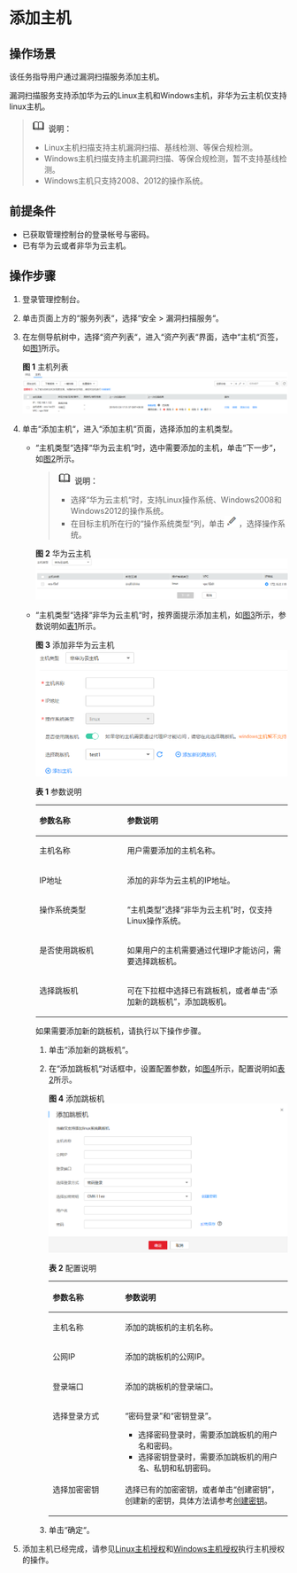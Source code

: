 # 添加主机<a name="vss_01_0070"></a>

## 操作场景<a name="section17718101520145"></a>

该任务指导用户通过漏洞扫描服务添加主机。

漏洞扫描服务支持添加华为云的Linux主机和Windows主机，非华为云主机仅支持linux主机。

>![](public_sys-resources/icon-note.gif) **说明：**   
>-   Linux主机扫描支持主机漏洞扫描、基线检测、等保合规检测。  
>-   Windows主机扫描支持主机漏洞扫描、等保合规检测，暂不支持基线检测。  
>-   Windows主机只支持2008、2012的操作系统。  

## 前提条件<a name="section118011543121417"></a>

-   已获取管理控制台的登录帐号与密码。
-   已有华为云或者非华为云主机。

## 操作步骤<a name="section4592058122412"></a>

1.  登录管理控制台。
2.  单击页面上方的“服务列表“，选择“安全  \>  漏洞扫描服务“。
3.  在左侧导航树中，选择“资产列表“，进入“资产列表“界面，选中“主机“页签，如[图1](#fig14176121734116)所示。

    **图 1**  主机列表<a name="fig14176121734116"></a>  
    ![](figures/主机列表.png "主机列表")

4.  单击“添加主机“，进入“添加主机“页面，选择添加的主机类型。
    -   “主机类型“选择“华为云主机“时，选中需要添加的主机，单击“下一步“，如[图2](#fig12762205414131)所示。

        >![](public_sys-resources/icon-note.gif) **说明：**   
        >-   选择“华为云主机“时，支持Linux操作系统、Windows2008和Windows2012的操作系统。  
        >-   在目标主机所在行的“操作系统类型“列，单击![](figures/编辑小图标.png)，选择操作系统。  

        **图 2**  华为云主机<a name="fig12762205414131"></a>  
        ![](figures/华为云主机.png "华为云主机")

    -   “主机类型“选择“非华为云主机“时，按界面提示添加主机，如[图3](#fig1130296103015)所示，参数说明如[表1](#table17138193812311)所示。

        **图 3**  添加非华为云主机<a name="fig1130296103015"></a>  
        ![](figures/添加非华为云主机.png "添加非华为云主机")

        **表 1**  参数说明

        <a name="table17138193812311"></a>
        <table><thead align="left"><tr id="row11138163823113"><th class="cellrowborder" valign="top" width="34.77%" id="mcps1.2.3.1.1"><p id="p12138113833120"><a name="p12138113833120"></a><a name="p12138113833120"></a>参数名称</p>
        </th>
        <th class="cellrowborder" valign="top" width="65.23%" id="mcps1.2.3.1.2"><p id="p1213823811318"><a name="p1213823811318"></a><a name="p1213823811318"></a>参数说明</p>
        </th>
        </tr>
        </thead>
        <tbody><tr id="row91382382313"><td class="cellrowborder" valign="top" width="34.77%" headers="mcps1.2.3.1.1 "><p id="p2138163863115"><a name="p2138163863115"></a><a name="p2138163863115"></a>主机名称</p>
        </td>
        <td class="cellrowborder" valign="top" width="65.23%" headers="mcps1.2.3.1.2 "><p id="p1913873873112"><a name="p1913873873112"></a><a name="p1913873873112"></a>用户需要添加的主机名称。</p>
        </td>
        </tr>
        <tr id="row3138143893120"><td class="cellrowborder" valign="top" width="34.77%" headers="mcps1.2.3.1.1 "><p id="p6138113833114"><a name="p6138113833114"></a><a name="p6138113833114"></a>IP地址</p>
        </td>
        <td class="cellrowborder" valign="top" width="65.23%" headers="mcps1.2.3.1.2 "><p id="p41381388319"><a name="p41381388319"></a><a name="p41381388319"></a>添加的非华为云主机的IP地址。</p>
        </td>
        </tr>
        <tr id="row14282121165012"><td class="cellrowborder" valign="top" width="34.77%" headers="mcps1.2.3.1.1 "><p id="p3284181195012"><a name="p3284181195012"></a><a name="p3284181195012"></a>操作系统类型</p>
        </td>
        <td class="cellrowborder" valign="top" width="65.23%" headers="mcps1.2.3.1.2 "><p id="p12284121125014"><a name="p12284121125014"></a><a name="p12284121125014"></a><span class="parmname" id="parmname653715254509"><a name="parmname653715254509"></a><a name="parmname653715254509"></a>“主机类型”</span>选择<span class="parmvalue" id="parmvalue16537162565016"><a name="parmvalue16537162565016"></a><a name="parmvalue16537162565016"></a>“非华为云主机”</span>时，仅支持Linux操作系统。</p>
        </td>
        </tr>
        <tr id="row1138103833119"><td class="cellrowborder" valign="top" width="34.77%" headers="mcps1.2.3.1.1 "><p id="p1013863819314"><a name="p1013863819314"></a><a name="p1013863819314"></a>是否使用跳板机</p>
        </td>
        <td class="cellrowborder" valign="top" width="65.23%" headers="mcps1.2.3.1.2 "><p id="p51381338173119"><a name="p51381338173119"></a><a name="p51381338173119"></a>如果用户的主机需要通过代理IP才能访问，需要选择跳板机。</p>
        </td>
        </tr>
        <tr id="row44251951173211"><td class="cellrowborder" valign="top" width="34.77%" headers="mcps1.2.3.1.1 "><p id="p842511513328"><a name="p842511513328"></a><a name="p842511513328"></a>选择跳板机</p>
        </td>
        <td class="cellrowborder" valign="top" width="65.23%" headers="mcps1.2.3.1.2 "><p id="p942565116327"><a name="p942565116327"></a><a name="p942565116327"></a>可在下拉框中选择已有跳板机，或者单击<span class="uicontrol" id="uicontrol1816154816367"><a name="uicontrol1816154816367"></a><a name="uicontrol1816154816367"></a>“添加新的跳板机”</span>，添加跳板机。</p>
        </td>
        </tr>
        </tbody>
        </table>

        如果需要添加新的跳板机，请执行以下操作步骤。

        1.  单击“添加新的跳板机“。
        2.  在“添加跳板机“对话框中，设置配置参数，如[图4](#fig1494662310543)所示，配置说明如[表2](#table1827708551)所示。

            **图 4**  添加跳板机<a name="fig1494662310543"></a>  
            ![](figures/添加跳板机.png "添加跳板机")

            **表 2**  配置说明

            <a name="table1827708551"></a>
            <table><thead align="left"><tr id="row22719011559"><th class="cellrowborder" valign="top" width="30.28%" id="mcps1.2.3.1.1"><p id="p15278055516"><a name="p15278055516"></a><a name="p15278055516"></a>参数名称</p>
            </th>
            <th class="cellrowborder" valign="top" width="69.72%" id="mcps1.2.3.1.2"><p id="p727906551"><a name="p727906551"></a><a name="p727906551"></a>参数说明</p>
            </th>
            </tr>
            </thead>
            <tbody><tr id="row9275025515"><td class="cellrowborder" valign="top" width="30.28%" headers="mcps1.2.3.1.1 "><p id="p22710018551"><a name="p22710018551"></a><a name="p22710018551"></a>主机名称</p>
            </td>
            <td class="cellrowborder" valign="top" width="69.72%" headers="mcps1.2.3.1.2 "><p id="p16275014555"><a name="p16275014555"></a><a name="p16275014555"></a>添加的跳板机的主机名称。</p>
            </td>
            </tr>
            <tr id="row202710011552"><td class="cellrowborder" valign="top" width="30.28%" headers="mcps1.2.3.1.1 "><p id="p62713045518"><a name="p62713045518"></a><a name="p62713045518"></a>公网IP</p>
            </td>
            <td class="cellrowborder" valign="top" width="69.72%" headers="mcps1.2.3.1.2 "><p id="p6274020553"><a name="p6274020553"></a><a name="p6274020553"></a>添加的跳板机的公网IP。</p>
            </td>
            </tr>
            <tr id="row6271304550"><td class="cellrowborder" valign="top" width="30.28%" headers="mcps1.2.3.1.1 "><p id="p152818020559"><a name="p152818020559"></a><a name="p152818020559"></a>登录端口</p>
            </td>
            <td class="cellrowborder" valign="top" width="69.72%" headers="mcps1.2.3.1.2 "><p id="p182423316577"><a name="p182423316577"></a><a name="p182423316577"></a>添加的跳板机的登录端口。</p>
            </td>
            </tr>
            <tr id="row4280035519"><td class="cellrowborder" valign="top" width="30.28%" headers="mcps1.2.3.1.1 "><p id="p1628150135510"><a name="p1628150135510"></a><a name="p1628150135510"></a>选择登录方式</p>
            </td>
            <td class="cellrowborder" valign="top" width="69.72%" headers="mcps1.2.3.1.2 "><p id="p20285018553"><a name="p20285018553"></a><a name="p20285018553"></a><span class="parmvalue" id="parmvalue731810334585"><a name="parmvalue731810334585"></a><a name="parmvalue731810334585"></a>“密码登录”</span>和<span class="parmvalue" id="parmvalue1436103714585"><a name="parmvalue1436103714585"></a><a name="parmvalue1436103714585"></a>“密钥登录”</span>。</p>
            <a name="ul6889638037"></a><a name="ul6889638037"></a><ul id="ul6889638037"><li>选择密码登录时，需要添加跳板机的用户名和密码。</li><li>选择密钥登录时，需要添加跳板机的用户名、私钥和私钥密码。</li></ul>
            </td>
            </tr>
            <tr id="row192812015516"><td class="cellrowborder" valign="top" width="30.28%" headers="mcps1.2.3.1.1 "><p id="p1428604552"><a name="p1428604552"></a><a name="p1428604552"></a>选择加密密钥</p>
            </td>
            <td class="cellrowborder" valign="top" width="69.72%" headers="mcps1.2.3.1.2 "><p id="p6281602552"><a name="p6281602552"></a><a name="p6281602552"></a>选择已有的加密密钥，或者单击<span class="parmvalue" id="parmvalue9131153885917"><a name="parmvalue9131153885917"></a><a name="parmvalue9131153885917"></a>“创建密钥”</span>，创建新的密钥，具体方法请参考<a href="https://support.huaweicloud.com/usermanual-dew/zh-cn_topic_0034324884.html" target="_blank" rel="noopener noreferrer">创建密钥</a>。</p>
            </td>
            </tr>
            </tbody>
            </table>

        3.  单击“确定“。


5.  添加主机已经完成，请参见[Linux主机授权](Linux主机授权.md)和[Windows主机授权](Windows主机授权.md)执行主机授权的操作。

